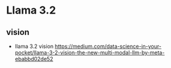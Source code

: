 # Llama 3.2

## vision

- llama 3.2 vision https://medium.com/data-science-in-your-pocket/llama-3-2-vision-the-new-multi-modal-llm-by-meta-ebabbd02de52 